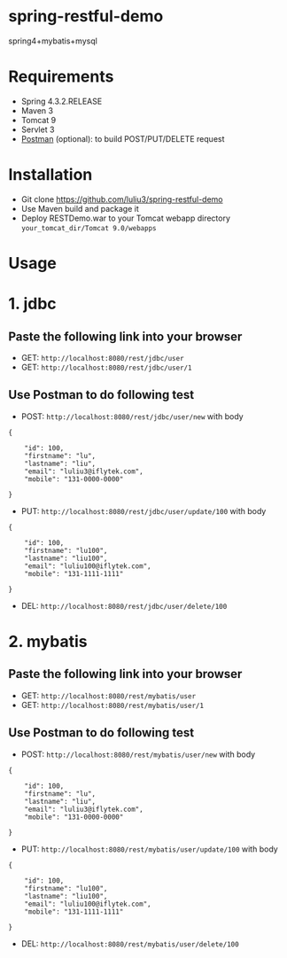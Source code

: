 # spring-restful-demo
spring4+mybatis+mysql

# Requirements

- Spring 4.3.2.RELEASE
- Maven 3
- Tomcat 9
- Servlet 3
- [Postman](http://www.getpostman.com/) (optional): to build POST/PUT/DELETE request

# Installation

- Git clone https://github.com/luliu3/spring-restful-demo
- Use Maven build and package it
- Deploy RESTDemo.war to your Tomcat webapp directory `your_tomcat_dir/Tomcat 9.0/webapps`

# Usage

# 1. jdbc

## Paste the following link into your browser

- GET:  `http://localhost:8080/rest/jdbc/user`
- GET:  `http://localhost:8080/rest/jdbc/user/1`

## Use Postman to do following test

- POST: `http://localhost:8080/rest/jdbc/user/new`
with body
```
{

    "id": 100,
    "firstname": "lu",
    "lastname": "liu",
    "email": "luliu3@iflytek.com",
    "mobile": "131-0000-0000"

}
```
- PUT: `http://localhost:8080/rest/jdbc/user/update/100`
with body
```
{

    "id": 100,
    "firstname": "lu100",
    "lastname": "liu100",
    "email": "luliu100@iflytek.com",
    "mobile": "131-1111-1111"

}
```
- DEL: `http://localhost:8080/rest/jdbc/user/delete/100`

# 2. mybatis

## Paste the following link into your browser

- GET:  `http://localhost:8080/rest/mybatis/user`
- GET:  `http://localhost:8080/rest/mybatis/user/1`

## Use Postman to do following test

- POST: `http://localhost:8080/rest/mybatis/user/new`
with body
```
{

    "id": 100,
    "firstname": "lu",
    "lastname": "liu",
    "email": "luliu3@iflytek.com",
    "mobile": "131-0000-0000"

}
```
- PUT: `http://localhost:8080/rest/mybatis/user/update/100`
with body
```
{

    "id": 100,
    "firstname": "lu100",
    "lastname": "liu100",
    "email": "luliu100@iflytek.com",
    "mobile": "131-1111-1111"

}
```
- DEL: `http://localhost:8080/rest/mybatis/user/delete/100`